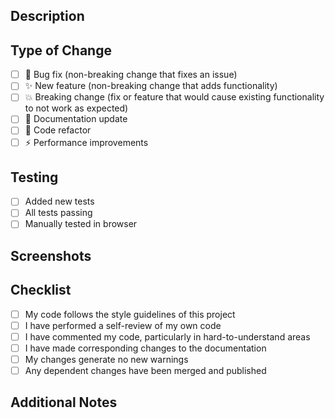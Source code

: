 ## Description
<!-- Provide a brief description of the changes in this PR -->

## Type of Change
<!-- Mark relevant items with an 'x' -->

- [ ] 🐛 Bug fix (non-breaking change that fixes an issue)
- [ ] ✨ New feature (non-breaking change that adds functionality)
- [ ] 💥 Breaking change (fix or feature that would cause existing functionality to not work as expected)
- [ ] 📝 Documentation update
- [ ] 🧹 Code refactor
- [ ] ⚡ Performance improvements

## Testing
<!-- Describe the testing you have performed -->

- [ ] Added new tests
- [ ] All tests passing
- [ ] Manually tested in browser

## Screenshots
<!-- If applicable, add screenshots to help explain your changes -->

## Checklist

- [ ] My code follows the style guidelines of this project
- [ ] I have performed a self-review of my own code
- [ ] I have commented my code, particularly in hard-to-understand areas
- [ ] I have made corresponding changes to the documentation
- [ ] My changes generate no new warnings
- [ ] Any dependent changes have been merged and published

## Additional Notes
<!-- Add any additional notes or context about the PR here -->